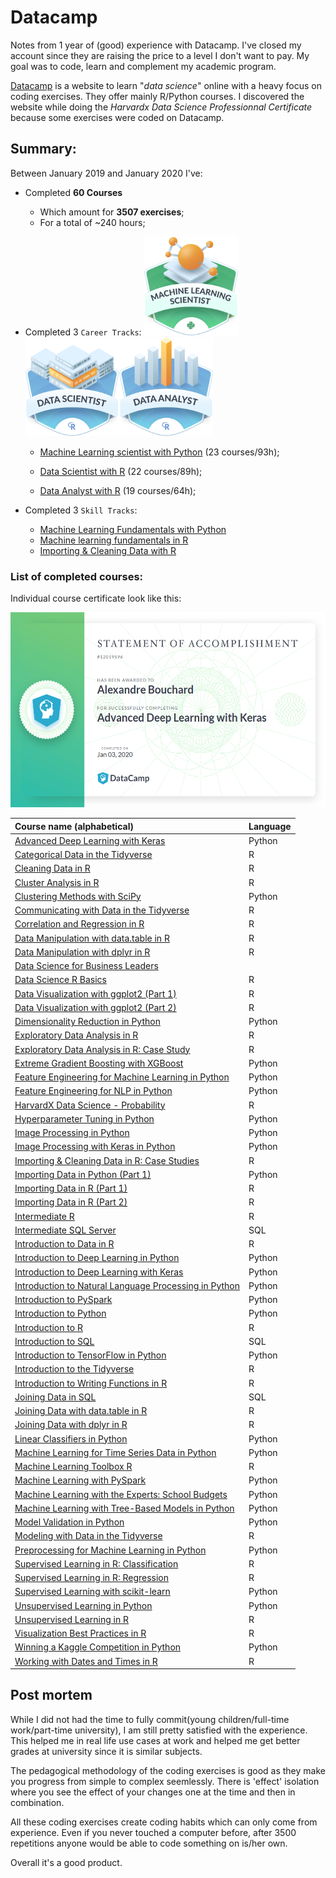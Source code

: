 # Datacamp
Notes from 1 year of (good) experience with Datacamp. I've closed my account since they are raising the price to a level I don't want to pay. My goal was to code, learn and complement my academic program.

[Datacamp](https://www.datacamp.com/home) is a website to learn "*data science*" online with a heavy focus on coding exercises. They offer mainly R/Python courses. I discovered the website while doing the *Harvardx Data Science Professionnal Certificate* because some exercises were coded on Datacamp.

## Summary:
Between January 2019 and January 2020 I've:

- Completed **60 Courses**
  - Which amount for **3507 exercises**;
  - For a total of ~240 hours;

- Completed 3 `Career Tracks`:
    <img src="https://raw.githubusercontent.com/abouchard-ds/Datacamp/master/media/Machine_Learning_Scientist.png" width="150" height="158"><img src="https://raw.githubusercontent.com/abouchard-ds/Datacamp/master/media/Data_Scientist.png" width="150" height="158"><img src="https://raw.githubusercontent.com/abouchard-ds/Datacamp/master/media/Data_Analyst.png" width="150" height="158">

  - [Machine Learning scientist with Python](https://www.datacamp.com/statement-of-accomplishment/track/d79855f891aab66a1e94f34ef06ca5b13f72cb82)
    (23 courses/93h);

  - [Data Scientist with R](https://www.datacamp.com/statement-of-accomplishment/track/8ee5b7c445f10eb810bd2fd1817839b6a7cbbbae)
    (22 courses/89h);

  - [Data Analyst with R](https://www.datacamp.com/statement-of-accomplishment/track/e837afb3f66524818925a5af304cd1a52d920662)
    (19 courses/64h);

- Completed 3 `Skill Tracks`:
  - [Machine Learning Fundamentals with Python](https://www.datacamp.com/statement-of-accomplishment/track/9f89f5b3242b0aa2da80c8365bffb0ea965e61a9)
  - [Machine learning fundamentals in R](https://www.datacamp.com/statement-of-accomplishment/track/b1f7c51276790a5c2d8920e6b0f631a3f75dbb09) 
  - [Importing & Cleaning Data with R](https://www.datacamp.com/statement-of-accomplishment/track/31a348171c21da3be0a7f5ab3951f13651b99aee) 

### List of completed courses:
Individual course certificate look like this: 

<img src="https://raw.githubusercontent.com/abouchard-ds/Datacamp/master/media/Certificate_example.png" width="540" height="312">

| Course name (alphabetical) | Language |
| :------------------------- | :------- |
|[Advanced Deep Learning with Keras](https://www.datacamp.com/statement-of-accomplishment/course/9558abc0841ec182d8d6d04f23f728c25b7257d3)|Python|
|[Categorical Data in the Tidyverse](https://www.datacamp.com/statement-of-accomplishment/course/3179b7940bf95fc181b2a2b78dcc4b9fe4140911)|R|
|[Cleaning Data in R](https://www.datacamp.com/statement-of-accomplishment/course/2f01406c235b389e40f5ebcf235e0ebf855c090a)|R|
|[Cluster Analysis in R](https://www.datacamp.com/statement-of-accomplishment/course/c1d31f105043b5ad249fdaa205c2ce2c69a2ebe7)|R|
|[Clustering Methods with SciPy](https://www.datacamp.com/statement-of-accomplishment/course/e3a4cedbb16e395ef6720f671f7689878aa1d49f)|Python|
|[Communicating with Data in the Tidyverse](https://www.datacamp.com/statement-of-accomplishment/course/a3d63a2a249053278a2604cc83a08e040b239126)|R|
|[Correlation and Regression in R](https://www.datacamp.com/statement-of-accomplishment/course/8ee5b7c445f10eb810bd2fd1817839b6a7cbbbae)|R|
|[Data Manipulation with data.table in R](https://www.datacamp.com/statement-of-accomplishment/course/2579b493bca2af287af7fae3ab61d048d9a0523e)|R|
|[Data Manipulation with dplyr in R](https://www.datacamp.com/statement-of-accomplishment/course/9088cd13a8ee4d7c50937d70c7e6633cdf5ce9ea)|R|
|[Data Science for Business Leaders](https://www.datacamp.com/statement-of-accomplishment/course/04b7fa66447821c0c6c3d90a363f59dee6e97f9d)||
|[Data Science R Basics](https://www.datacamp.com/statement-of-accomplishment/course/a6752ca33b49f3ed6ef81187c3490d9870713afc)|R|
|[Data Visualization with ggplot2 (Part 1)](https://www.datacamp.com/statement-of-accomplishment/course/bd7df4c8d5be98b447190d21d4663b414186a50b)|R|
|[Data Visualization with ggplot2 (Part 2)](https://www.datacamp.com/statement-of-accomplishment/course/8889c0f1c84518daa667389928e3778b2182e2ee)|R|
|[Dimensionality Reduction in Python](https://www.datacamp.com/statement-of-accomplishment/course/076a5f40e34eb2c406dff404f3e0191c22916133)|Python|
|[Exploratory Data Analysis in R](https://www.datacamp.com/statement-of-accomplishment/course/156a8854b3fd9f69abd27d2511345fe007a5c5f9)|R|
|[Exploratory Data Analysis in R: Case Study](https://www.datacamp.com/statement-of-accomplishment/course/2f287dfda7067359d7ebef9ffac76db4d89ea241)|R|
|[Extreme Gradient Boosting with XGBoost](https://www.datacamp.com/statement-of-accomplishment/course/c9c3e8c63a0ee1062393b3c77b24e3cbdc440291)|Python|
|[Feature Engineering for Machine Learning in Python](https://www.datacamp.com/statement-of-accomplishment/course/089d974185b4ede1a5b8ad978d5c083536247af7)|Python|
|[Feature Engineering for NLP in Python](https://www.datacamp.com/statement-of-accomplishment/course/839137b06ca3babeb8c5f222a94d936c5b967df7)|Python|
|[HarvardX Data Science - Probability](https://www.datacamp.com/statement-of-accomplishment/course/6fe3653a1babfbd201aba9788cce3a3c3fcea4ff)|R|
|[Hyperparameter Tuning in Python](https://www.datacamp.com/statement-of-accomplishment/course/2f79db6577f23f331a8d003431c36f2a93da6c1e)|Python|
|[Image Processing in Python](https://www.datacamp.com/statement-of-accomplishment/course/281468162e7f94a48f02d15ebf7589ae948ab6b1)|Python|
|[Image Processing with Keras in Python](https://www.datacamp.com/statement-of-accomplishment/course/b374fc8e3c328f0071048002bcfa512638eff0f8)|Python|
|[Importing & Cleaning Data in R: Case Studies](https://www.datacamp.com/statement-of-accomplishment/course/28408c64cb75b9a6e7b57e2fd28a398864de688a)|R|
|[Importing Data in Python (Part 1)](https://www.datacamp.com/statement-of-accomplishment/course/bfa3452aa3414932d80eafe6435681b09281a15c)|Python|
|[Importing Data in R (Part 1)](https://www.datacamp.com/statement-of-accomplishment/course/1cd4171d931828f6564d43bdbe8c529be14abac7)|R|
|[Importing Data in R (Part 2)](https://www.datacamp.com/statement-of-accomplishment/course/bf7d4735b887f07f7f97e152911324b9627336a8)|R|
|[Intermediate R](https://www.datacamp.com/statement-of-accomplishment/course/69b6249132ea64d8e760fabf4cc681637b5acab7)|R|
|[Intermediate SQL Server](https://www.datacamp.com/statement-of-accomplishment/course/0fba7028b16e923851e94883bc851ff3a985ffda)|SQL|
|[Introduction to Data in R](https://www.datacamp.com/statement-of-accomplishment/course/b8ec6814ddc097437bde816bd368b22878d923c2)|R|
|[Introduction to Deep Learning in Python](https://www.datacamp.com/statement-of-accomplishment/course/90cab65e0b58412b4457f7fc564d325bfeb1f534)|Python|
|[Introduction to Deep Learning with Keras](https://www.datacamp.com/statement-of-accomplishment/course/6fe5f7eca7d6b2856b17379c13119f0302ec1a2d)|Python|
|[Introduction to Natural Language Processing in Python](https://www.datacamp.com/statement-of-accomplishment/course/ebeb5ee8f704c0f6d3a568a745601edda5f0d174)|Python|
|[Introduction to PySpark](https://www.datacamp.com/statement-of-accomplishment/course/c6c0f3bc248068d1397b59fd60cfc36d409e58da)|Python|
|[Introduction to Python](https://www.datacamp.com/statement-of-accomplishment/course/08df68e5b6a7d75d46ac2f0e8a91b094cfef112c)|Python|
|[Introduction to R](https://www.datacamp.com/statement-of-accomplishment/course/27c40235f15d632cd0a53331579964fcda32a503)|R|
|[Introduction to SQL](https://www.datacamp.com/statement-of-accomplishment/course/c5add9663c19758d94b1edba27d9a8b2cd5139b4)|SQL|
|[Introduction to TensorFlow in Python](https://www.datacamp.com/statement-of-accomplishment/course/b8e2032968e969d041a9181a5629ea7c3a1b7413)|Python|
|[Introduction to the Tidyverse](https://www.datacamp.com/statement-of-accomplishment/course/a82fa8bf60ffcc4b24b0cd0800f3da0bdbd44855)|R|
|[Introduction to Writing Functions in R](https://www.datacamp.com/statement-of-accomplishment/course/8f9d13e799ec45810e42089ffa13c6e40b23752b)|R|
|[Joining Data in SQL](https://www.datacamp.com/statement-of-accomplishment/course/6c9ef8fd0737ac2cadc2eab08a3755b44b187e74)|SQL|
|[Joining Data with data.table in R](https://www.datacamp.com/statement-of-accomplishment/course/48e0454eb621bfd3bff58b3e09f7aa877ebb4056)|R|
|[Joining Data with dplyr in R](https://www.datacamp.com/statement-of-accomplishment/course/31bb74805cce71e9cbe3dc24ec8086c9ae30cc47)|R|
|[Linear Classifiers in Python](https://www.datacamp.com/statement-of-accomplishment/course/da30f3dbd7e304ef9bca5a864c49dfe391c70dcb)|Python|
|[Machine Learning for Time Series Data in Python](https://www.datacamp.com/statement-of-accomplishment/course/76a4dfc23b5e435557415969558605a6a7e261ba)|Python|
|[Machine Learning Toolbox R](https://www.datacamp.com/statement-of-accomplishment/course/72e6bc5437ef983c15cd7dbf531ebeacf68ae4e6)|R|
|[Machine Learning with PySpark](https://www.datacamp.com/statement-of-accomplishment/course/74fe1b459c21e8989f13d5bbcde2fad1774fc683)|Python|
|[Machine Learning with the Experts: School Budgets](https://www.datacamp.com/statement-of-accomplishment/course/09d4263211e0dc153e040bc23fdff997824f9d33)|Python|
|[Machine Learning with Tree-Based Models in Python](https://www.datacamp.com/statement-of-accomplishment/course/54170ab2bb20f26c84c7d37277aafb3899469f1a)|Python|
|[Model Validation in Python](https://www.datacamp.com/statement-of-accomplishment/course/4918992aa1e296c9fe81c6d156099f48a574f0ec)|Python|
|[Modeling with Data in the Tidyverse](https://www.datacamp.com/statement-of-accomplishment/course/dcc96577a48ae12cca32ed919b2a517129d9d871)|R|
|[Preprocessing for Machine Learning in Python](https://www.datacamp.com/statement-of-accomplishment/course/08ab78bcfebf4097ba4ab2aaa23c5b07d97decfa)|Python|
|[Supervised Learning in R: Classification](https://www.datacamp.com/statement-of-accomplishment/course/cf326776aac762deb252d1ff7d00a46895cecccb)|R|
|[Supervised Learning in R: Regression](https://www.datacamp.com/statement-of-accomplishment/course/f87b2bbd062f0e4730881329cd123ae4655a6464)|R|
|[Supervised Learning with scikit-learn](https://www.datacamp.com/statement-of-accomplishment/course/db7d9ab9aec697ee1706a0c56ad6a0cdfba1e2d8)|Python|
|[Unsupervised Learning in Python](https://www.datacamp.com/statement-of-accomplishment/course/b72093a51c2d098a199c6c06863887276ef6d903)|Python|
|[Unsupervised Learning in R](https://www.datacamp.com/statement-of-accomplishment/course/828110583ff79d259d3d42ed7dbb79c0ba3cd547)|R|
|[Visualization Best Practices in R](https://www.datacamp.com/statement-of-accomplishment/course/30ff227459725300ae3c03256206029cf80afdf3)|R|
|[Winning a Kaggle Competition in Python](https://www.datacamp.com/statement-of-accomplishment/course/c0686d074daad963b2a9f72db65c9af0076b560e)|Python|
|[Working with Dates and Times in R](https://www.datacamp.com/statement-of-accomplishment/course/279d322d211a000fd2a2887ee32234d262a6ac80)|R|

## Post mortem
While I did not had the time to fully commit(young children/full-time work/part-time university), I am still pretty satisfied with the experience. This helped me in real life use cases at work and helped me get better grades at university since it is similar subjects.

The pedagogical methodology of the coding exercises is good as they make you progress from simple to complex seemlessly. There is 'effect' isolation where you see the effect of your changes one at the time and then in combination.

All these coding exercises create coding habits which can only come from experience. Even if you never touched a computer before, after 3500 repetitions anyone would be able to code something on is/her own. 

Overall it's a good product. 
